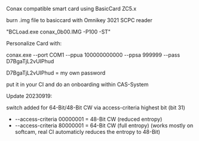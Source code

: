 Conax compatible smart card using BasicCard ZC5.x

burn .img file to basiccard with Omnikey 3021 SCPC reader

"BCLoad.exe conax_0b00.IMG -P100 -ST"

Personalize Card with:

conax.exe --port COM1 --ppua 100000000000 --ppsa 999999 --pass D7BgaTjL2vUIPhud

D7BgaTjL2vUIPhud = my own password

put it in your CI and do an onboarding within CAS-System 

Update 20230919:

switch added for 64-Bit/48-Bit CW via access-criteria highest bit (bit 31)
-	--access-criteria 00000001 = 48-Bit CW (reduced entropy)
-	--access-criteria 80000001 = 64-Bit CW (full entropy) (works mostly on softcam, real CI automaticly reduces the entropy to 48-Bit)
